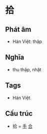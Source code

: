 # 拾

## Phát âm
* Hán Việt: thập

## Nghĩa
* thu thập, nhặt

## Tags
* Hán Việt

## Cấu trúc
* 拾 = [手](手.md) [合](合.md)

<script>window.HANZI_FIELD='拾';</script>